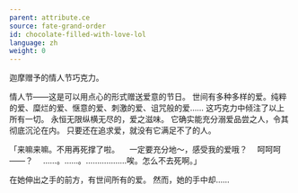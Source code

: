 ```yaml
---
parent: attribute.ce
source: fate-grand-order
id: chocolate-filled-with-love-lol
language: zh
weight: 0
---
```


迦摩赠予的情人节巧克力。

情人节——这是可以用点心的形式赠送爱意的节日。
世间有多种多样的爱。纯粹的爱、糜烂的爱、惬意的爱、刺激的爱、诅咒般的爱……
这巧克力中倾注了以上所有一切。
永恒无限纵横无尽的，爱之滋味。
它确实能充分溺爱品尝之人，令其彻底沉沦在内。
只要还在追求爱，就没有它满足不了的人。

「来嘛来嘛。不用再死撑了啦。
　一定要充分地～，感受我的爱哦？
　呵呵呵——？
　……。……。………………唉。怎么不去死啊。」

在她伸出之手的前方，有世间所有的爱。
然而，她的手中却……
